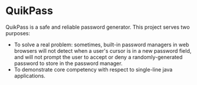 # QuikPass
QuikPass is a safe and reliable password generator. 
This project serves two purposes:
- To solve a real problem: sometimes, built-in password managers in web browsers will not detect when a user's cursor is in a new password field, and will not prompt the user to accept or deny a randomly-generated password to store in the password manager.
- To demonstrate core competency with respect to single-line java applications.
